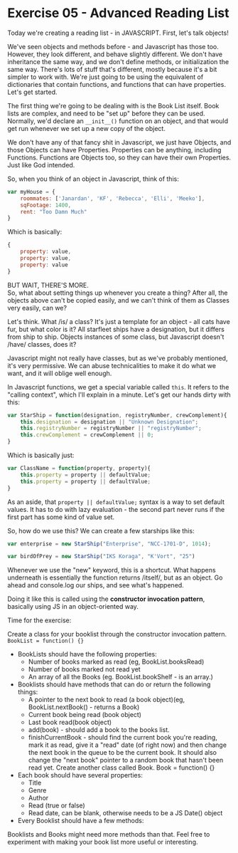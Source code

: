 Exercise 05 - Advanced Reading List
================================

Today we're creating a reading list - in JAVASCRIPT. 
First, let's talk objects! 

We've seen objects and methods before - and Javascript has those too. However, they look different, and behave slightly different. We don't have inheritance the same way, and we don't define methods, or initialization the same way. There's lots of stuff that's different, mostly because it's a bit simpler to work with. We're just going to be using the equivalent of dictionaries that contain functions, and functions that can have properties. Let's get started.  
  

The first thing we're going to be dealing with is the Book List itself. Book lists are complex, and need to be "set up" before they can be used. Normally, we'd declare an `__init__()` function on an object, and that would get run whenever we set up a new copy of the object.

We don't have any of that fancy shit in Javascript, we just have Objects, and those Objects can have Properties. Properties can be anything, including Functions. Functions are Objects too, so they can have their own Properties. Just like God intended.

So, when you think of an object in Javascript, think of this:
```javascript
var myHouse = {
	roommates: ['Janardan', 'KF', 'Rebecca', 'Elli', 'Meeko'],
	sqFootage: 1400,
	rent: "Too Damn Much"
}
```
Which is basically:
```javascript
{
	property: value,
	property: value,
	property: value
}
```

BUT WAIT, THERE'S MORE.  
So, what about setting things up whenever you create a thing? After all, the objects above can't be copied easily, and we can't think of them as Classes very easily, can we? 

Let's think. What /is/ a class? It's just a template for an object - all cats have fur, but what color is it? All starfleet ships have a designation, but it differs from ship to ship. Objects instances of some class, but Javascript doesn't /have/ classes, does it?  

Javascript might not really have classes, but as we've probably mentioned, it's very permissive. We can abuse technicalities to make it do what we want, and it will oblige well enough.  

In Javascript functions, we get a special variable called `this`. It refers to the "calling context", which I'll explain in a minute. Let's get our hands dirty with this:

```javascript
var StarShip = function(designation, registryNumber, crewComplement){
	this.designation = designation || "Unknown Designation";
	this.registryNumber = registryNumber || "registryNumber";
	this.crewComplement = crewComplement || 0;
}
```
Which is basically just:

```javascript
var ClassName = function(property, property){
	this.property = property || defaultValue;
	this.property = property || defaultValue;
}
```
As an aside, that `property || defaultValue;` syntax is a way to set default values. It has to do with lazy evaluation - the second part never runs if the first part has some kind of value set.

So, how do we use this? We can create a few starships like this:
```javascript
var enterprise = new StarShip("Enterprise", "NCC-1701-D", 1014);

var birdOfPrey = new StarShip("IKS Koraga", "K'Vort", "25")

```

Whenever we use the "new" keyword, this is a shortcut. What happens underneath is essentially the function returns /itself/, but as an object. Go ahead and console.log our ships, and see what's happened.  

Doing it like this is called using the **constructor invocation pattern**, basically using JS in an object-oriented way.


Time for the exercise:  


Create a class for your booklist through the constructor invocation pattern. `BookList = function() {}`
- BookLists should have the following properties:
	- Number of books marked as read (eg, BookList.booksRead)
	- Number of books marked not read yet
	- An array of all the Books (eg. BookList.bookShelf - is an array.)
- Booklists should have methods that can do or return the following things:
	- A pointer to the next book to read (a book object)(eg, BookList.nextBook() - returns a Book)
	- Current book being read (book object)
	- Last book read(book object)
	- add(book) - should add a book to the books list.
	- finishCurrentBook - should find the current book you're reading, mark it as read, give it a "read" date (of right now) and then change the next book in the queue to be the current book. It should also change the "next book" pointer to a random book that hasn't been read yet.
Create another class called Book. Book = function() {}
- Each book should have several properties:
	- Title
	- Genre
	- Author
	- Read (true or false)
	- Read date, can be blank, otherwise needs to be a JS Date() object
- Every Booklist should have a few methods:


Booklists and Books might need more methods than that. Feel free to experiment with making your book list more useful or interesting.

